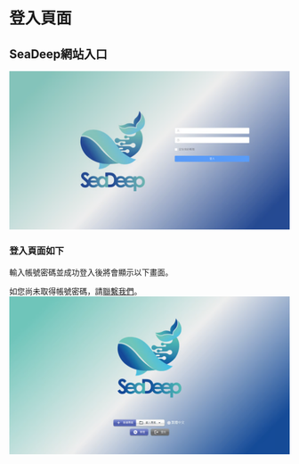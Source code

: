 # 登入頁面

## SeaDeep網站入口

![alt text](image.png)

### 登入頁面如下


輸入帳號密碼並成功登入後將會顯示以下畫面。


如您尚未取得帳號密碼，請[聯繫我們](https://docs.google.com/forms/d/e/1FAIpQLSdKAr1EB5ALYsuE6uAfVIE_y12ZzBBLlceYUFLyKvcGSW-Lrw/viewform)。
![alt text](image-1.png)
